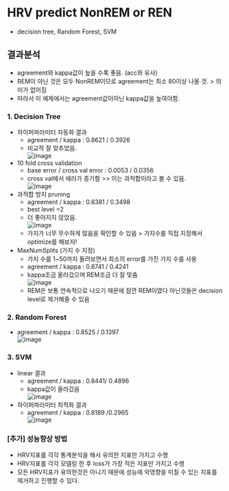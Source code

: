 # HRV predict NonREM or REN
- decision tree, Random Forest, SVM 

## 결과분석
- agreement와 kappa값이 높을 수록 좋음. (acc와 유사)
- REM이 아닌 것은 모두 NonREM이므로 agreement는 최소 80이상 나올 것. > 의미가 없어짐 
- 따라서 이 예제에서는 agreement값이아닌 kappa값을 높여야함.
### 1. Decision Tree
- 하이퍼파라미터 자동화 결과
  - agreement / kappa : 0.8621 / 0.3926
  - 비교적 잘 맞추었음.\
  ![image](https://user-images.githubusercontent.com/70633080/120320556-4a1fd480-c31d-11eb-83e6-c6179151286e.png)
- 10 fold cross validation
  - base error / cross val error : 0.0053 / 0.0356 
  - cross val에서 에러가 증가함 >> 이는 과적합이라고 볼 수 있음.\
  ![image](https://user-images.githubusercontent.com/70633080/120320983-bbf81e00-c31d-11eb-830f-09db76048b28.png)
- 과적합 방지 pruning 
  - agreement / kappa : 0.8381 / 0.3498
  - best level =2
  - 더 좋아지지 않았음.\
  ![image](https://user-images.githubusercontent.com/70633080/120321136-e649db80-c31d-11eb-8c5d-0f312ec747d3.png)
  - 가지가 너무 무수하게 많음을 확인할 수 있음 > 가지수를 직접 지정해서 optimize를 해보자!
- MaxNumSplits (가지 수 지정) 
  - 가지 수를 1~50까지 돌려보면서 최소의 error를 가진 가지 수를 사용
  - agreement / kappa : 0.8741 / 0.4241
  - kappa조금 올라갔으며 REM조금 더 잘 맞춤\
  ![image](https://user-images.githubusercontent.com/70633080/120321705-961f4900-c31e-11eb-8707-33075118fdb1.png)
  - REM은 보통 연속적으로 나오기 때문에 잠깐 REM이였다 아닌것들은 decision level로 제거해줄 수 있음
  
### 2. Random Forest
- agreement / kappa : 0.8525 / 0.1397\
![image](https://user-images.githubusercontent.com/70633080/120342750-0c2dab00-c333-11eb-824d-8f25bb4adc9f.png)

### 3. SVM
- linear 결과
  - agreement / kappa : 0.8441/ 0.4896
  - kappa값이 올라갔음\
  ![image](https://user-images.githubusercontent.com/70633080/120343052-56169100-c333-11eb-9834-107602509836.png)
- 하이퍼파라미터 최적화 결과
  - agreement / kappa : 0.8189 /0.2965\
  ![image](https://user-images.githubusercontent.com/70633080/120344998-0df86e00-c335-11eb-9225-1aedfba3cbd4.png)

### [추가] 성능향상 방법
- HRV지표를 각각 통계분석을 해서 유의한 지표만 가지고 수행
- HRV지표를 각각 모델링 한 후 loss가 가장 적은 지표만 가지고 수행 
- 모든 HRV지표가 유의한것은 아니기 때문에 성능에 악영향을 미칠 수 있는 지표를 제거하고 진행할 수 있다.
